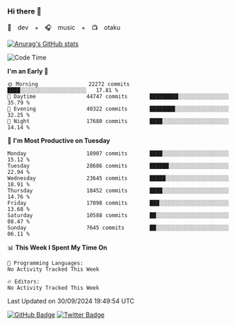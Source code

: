 ### Hi there 👋

🚀　dev　+　🎧　music　+　📺　otaku


[![Anurag's GitHub stats](https://github-readme-stats.vercel.app/api?username=koheitasaka&count_private=true&show_icons=true&theme=monokai)](https://github.com/koheitasaka/github-readme-stats)

<!--START_SECTION:waka-->
![Code Time](http://img.shields.io/badge/Code%20Time-1%2C161%20hrs%2023%20mins-blue)

**I'm an Early 🐤** 

```text
🌞 Morning                22272 commits       ████░░░░░░░░░░░░░░░░░░░░░   17.81 % 
🌆 Daytime                44747 commits       █████████░░░░░░░░░░░░░░░░   35.79 % 
🌃 Evening                40322 commits       ████████░░░░░░░░░░░░░░░░░   32.25 % 
🌙 Night                  17680 commits       ████░░░░░░░░░░░░░░░░░░░░░   14.14 % 
```
📅 **I'm Most Productive on Tuesday** 

```text
Monday                   18907 commits       ████░░░░░░░░░░░░░░░░░░░░░   15.12 % 
Tuesday                  28686 commits       ██████░░░░░░░░░░░░░░░░░░░   22.94 % 
Wednesday                23645 commits       █████░░░░░░░░░░░░░░░░░░░░   18.91 % 
Thursday                 18452 commits       ████░░░░░░░░░░░░░░░░░░░░░   14.76 % 
Friday                   17098 commits       ███░░░░░░░░░░░░░░░░░░░░░░   13.68 % 
Saturday                 10588 commits       ██░░░░░░░░░░░░░░░░░░░░░░░   08.47 % 
Sunday                   7645 commits        ██░░░░░░░░░░░░░░░░░░░░░░░   06.11 % 
```


📊 **This Week I Spent My Time On** 

```text
💬 Programming Languages: 
No Activity Tracked This Week

🔥 Editors: 
No Activity Tracked This Week
```


 Last Updated on 30/09/2024 19:49:54 UTC
<!--END_SECTION:waka-->

[![GitHub Badge](https://img.shields.io/badge/GitHub-100000?style=for-the-badge&logo=github&logoColor=white)](https://github.com/koheitasaka)
[![Twitter Badge](https://img.shields.io/badge/Twitter-1DA1F2?style=for-the-badge&logo=twitter&logoColor=white)](https://twitter.com/sleep_asleep_)
